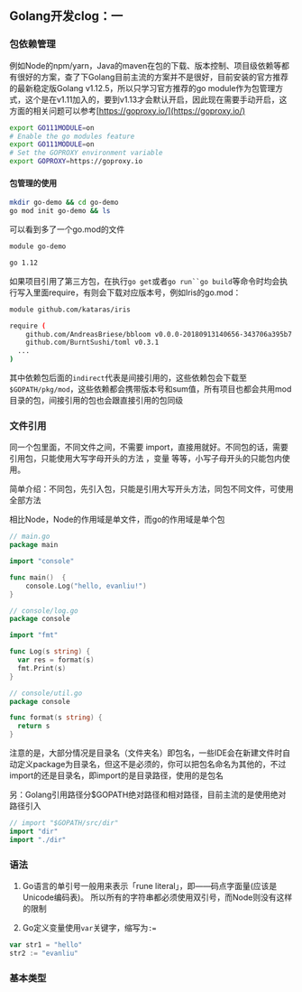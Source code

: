 ## Golang开发clog：一

### 包依赖管理

例如Node的npm/yarn，Java的maven在包的下载、版本控制、项目级依赖等都有很好的方案，查了下Golang目前主流的方案并不是很好，目前安装的官方推荐的最新稳定版Golang v1.12.5，所以只学习官方推荐的go module作为包管理方式，这个是在v1.11加入的，要到v1.13才会默认开启，因此现在需要手动开启，这方面的相关问题可以参考[https://goproxy.io/](https://goproxy.io/)
```bash
export GO111MODULE=on
# Enable the go modules feature
export GO111MODULE=on
# Set the GOPROXY environment variable
export GOPROXY=https://goproxy.io
```

#### 包管理的使用

```bash
mkdir go-demo && cd go-demo
go mod init go-demo && ls
```
可以看到多了一个go.mod的文件
```bash
module go-demo

go 1.12
```
如果项目引用了第三方包，在执行`go get`或者`go run``go build`等命令时均会执行写入里面require，有则会下载对应版本号，例如Iris的go.mod：
```bash
module github.com/kataras/iris

require (
	github.com/AndreasBriese/bbloom v0.0.0-20180913140656-343706a395b7 // indirect
	github.com/BurntSushi/toml v0.3.1
  ...
)
```
其中依赖包后面的`indirect`代表是间接引用的，这些依赖包会下载至`$GOPATH/pkg/mod`，这些依赖都会携带版本号和sum值，所有项目也都会共用mod目录的包，间接引用的包也会跟直接引用的包同级

### 文件引用
同一个包里面，不同文件之间，不需要 import，直接用就好。不同包的话，需要引用包，只能使用大写字母开头的方法 ，变量 等等，小写子母开头的只能包内使用。

简单介绍：不同包，先引入包，只能是引用大写开头方法，同包不同文件，可使用全部方法

相比Node，Node的作用域是单文件，而go的作用域是单个包
```go
// main.go
package main

import "console"

func main()  {
    console.Log("hello, evanliu!")
}
```
```go
// console/log.go
package console

import "fmt"

func Log(s string) {
  var res = format(s)
  fmt.Print(s)
}
```
```go
// console/util.go
package console

func format(s string) {
  return s
}
```

注意的是，大部分情况是目录名（文件夹名）即包名，一些IDE会在新建文件时自动定义package为目录名，但这不是必须的，你可以把包名命名为其他的，不过import的还是目录名，即import的是目录路径，使用的是包名

另：Golang引用路径分$GOPATH绝对路径和相对路径，目前主流的是使用绝对路径引入
```go
// import "$GOPATH/src/dir"
import "dir"
import "./dir"
```

### 语法
1. Go语言的单引号一般用来表示「rune literal」，即——码点字面量(应该是Unicode编码表)。
所以所有的字符串都必须使用双引号，而Node则没有这样的限制

2. Go定义变量使用`var`关键字，缩写为`:=`
```go
var str1 = "hello"
str2 := "evanliu"
```
### 基本类型
